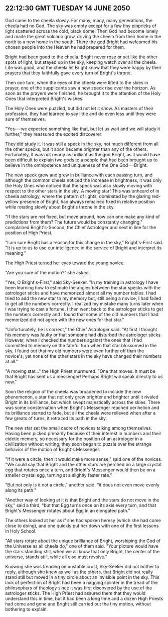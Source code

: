 ## 22:12:30 GMT TUESDAY 14 JUNE 2050
God came to the cheela slowly. For many, many, many generations, the cheela had no God. The sky was empty except for a few tiny pinpricks of light scattered across the cold, black dome. Then God had become lonely and made the great volcano grow, driving the cheela from their home in the north to a new home in the south. There the god Bright had welcomed his chosen people into the Heaven he had prepared for them.

Bright had been good to the cheela. Bright never rose or set like the other spots of light, but stayed up in the sky, keeping watch over all the cheela. Life was good, and the cheela let Bright know that they were happy by their prayers that they faithfully gave every turn of Bright's throne.

Then one turn, when the eyes of the cheela were lifted to the skies in prayer, one of the supplicants saw a new speck rise over the horizon. As soon as the prayers were finished, he brought it to the attention of the Holy Ones that interpreted Bright's wishes.

The Holy Ones were puzzled, but did not let it show. As masters of their profession, they had learned to say little and do even less until they were sure of themselves.

"Yes---we expected something like that, but let us wait and we will study it further," they reassured the excited discoverer.

They did study it. It was still a speck in the sky, not much different from all the other specks, but it soon became brighter than any of the others. Fortunately, it was not nearly as brilliant as the god Bright, as it would have been difficult to explain two gods to a people that had been brought up to believe in the omnipotence and uniqueness of the One God---Bright.

The new speck grew and grew in brilliance with each passing turn, and although the common cheela noticed the increase in brightness, it was only the Holy Ones who noticed that the speck was also slowly moving with respect to the other stars in the sky. A moving star! This was unheard of in cheela astrology, where the pattern of lights, dominated by the glaring red-yellow presence of Bright, had always remained fixed in relative position while rotating slowly about Bright's throne in the sky.

"If the stars are not fixed, but move around, how can one make any kind of predictions from them? The future would be constantly changing," complained Bright's-Second, the Chief Astrologer and next in line for the position of High Priest.

"I am sure Bright has a reason for this change in the sky," Bright's-First said. "It is up to us to use our intelligence in the service of Bright and interpret its meaning."

The High Priest turned her eyes toward the young novice.

"Are you sure of the motion?" she asked.

"Yes, O Bright's-First," said Sky-Seeker. "In my training in astrology I have been learning how to estimate the angles between the star specks with the astrologer sticks and have memorized almost all my number tables. I had tried to add the new star to my memory but, still being a novice, I had failed to get all the numbers correctly. I realized my mistake many turns later when I was trying to cast a fortune. I then went back to the astrologer sticks to get the numbers correctly and I found that some of the old numbers that I had memorized did not agree with the new ones for that star."

"Unfortunately, he is correct," the Chief Astrologer said. "At first I thought his memory was faulty or that someone had disturbed the astrologer sticks. However, when I checked the numbers against the ones that I had committed to memory on the fateful turn when that star blossomed in the sky, I found out that my old numbers were even further off than the novice's, yet none of the other stars in the sky have changed their numbers at all."

"A moving star..." the High Priest murmured. "One that moves. It must be that Bright has sent us a messenger! Perhaps Bright will speak directly to us now."

Soon the religion of the cheela was broadened to include the new phenomenon, a star that not only grew brighter and brighter until it rivaled Bright in its brilliance, but which swept majestically across the skies. There was some consternation when Bright's Messenger reached perihelion and its brilliance started to fade, but all the cheela were relieved when after a few greats of turns, it retraced its path in the sky.

The new star set the small cadre of novices talking among themselves. Having been picked primarily because of their interest in numbers and their eidetic memory, so necessary for the position of an astrologer in a civilization without writing, they soon began to puzzle over the strange behavior of the motion of Bright's Messenger.

"If it were a circle, then it would make more sense," said one of the novices. "We could say that Bright and the other stars are perched on a large crystal egg that rotates once a turn, and Bright's Messenger would then be on a smaller crystal egg, turning at a slightly faster rate."

"But not only is it not a circle," another said, "it does not even move evenly along its path."

"Another way of looking at it is that Bright and the stars do not move in the sky," said a third, "but that Egg turns once on its axis every turn, and that Bright's Messenger rotates about Egg in an elongated path."

The others looked at her as if she had spoken heresy (which she had come close to doing), and one quickly put her down with one of the first lessons in Holy School.

"All stars rotate about the unique brilliance of Bright, worshiping the God of the Universe as all cheela do," one of them said. "Your picture would have the stars standing still, when we all know that only Bright, the center of the universe, stands still, while all else must revolve."

Knowing she was treading on unstable crust, Sky-Seeker did not bother to reply, although she knew as well as the others, that Bright did not really stand still but moved in a tiny circle about an invisible point in the sky. This lack of perfection of Bright had been a nagging splinter in the tread of the philosophers of theology since it was first discovered by the use of the astrologer sticks. The High Priest had assured them that they would understand this in time, but it had been a long time and a dozen High Priests had come and gone and Bright still carried out the tiny motion, without bothering to explain.